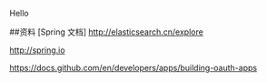 Hello

##资料
[Spring 文档]
http://elasticsearch.cn/explore

http://spring.io

https://docs.github.com/en/developers/apps/building-oauth-apps
